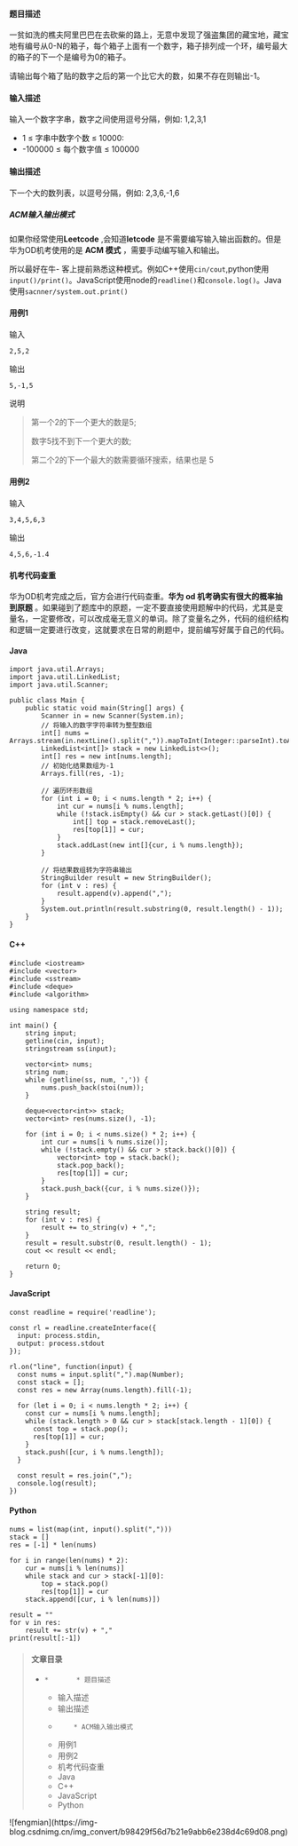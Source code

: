#### 题目描述

一贫如洗的樵夫阿里巴巴在去砍柴的路上，无意中发现了强盗集团的藏宝地，藏宝地有编号从0-N的箱子，每个箱子上面有一个数字，箱子排列成一个环，编号最大的箱子的下一个是编号为0的箱子。

请输出每个箱了贴的数字之后的第一个比它大的数，如果不存在则输出-1。

#### 输入描述

输入一个数字字串，数字之间使用逗号分隔，例如: 1,2,3,1

  * 1 ≤ 字串中数字个数 ≤ 10000:
  * -100000 ≤ 每个数字值 ≤ 100000

#### 输出描述

下一个大的数列表，以逗号分隔，例如: 2,3,6,-1,6

##### ACM输入输出模式

如果你经常使用**Leetcode** ,会知道**letcode** 是不需要编写输入输出函数的。但是华为OD机考使用的是 **ACM 模式**
，需要手动编写输入和输出。

所以最好在牛-
客上提前熟悉这种模式。例如C++使用`cin/cout`,python使用`input()/print()`。JavaScript使用node的`readline()`和`console.log()`。Java
使用`sacnner/system.out.print()`

#### 用例1

输入

    
    
    2,5,2
    

输出

    
    
    5,-1,5
    

说明

> 第一个2的下一个更大的数是5;
>
> 数字5找不到下一个更大的数;
>
> 第二个2的下一个最大的数需要循环搜索，结果也是 5

#### 用例2

输入

    
    
    3,4,5,6,3
    

输出

    
    
    4,5,6,-1.4
    

#### 机考代码查重

华为OD机考完成之后，官方会进行代码查重。**华为 od 机考确实有很大的概率抽到原题**
。如果碰到了题库中的原题，一定不要直接使用题解中的代码，尤其是变量名，一定要修改，可以改成毫无意义的单词。除了变量名之外，代码的组织结构和逻辑一定要进行改变，这就要求在日常的刷题中，提前编写好属于自己的代码。

#### Java

    
    
    import java.util.Arrays;
    import java.util.LinkedList;
    import java.util.Scanner;
    
    public class Main {
        public static void main(String[] args) {
            Scanner in = new Scanner(System.in);
            // 将输入的数字字符串转为整型数组
            int[] nums = Arrays.stream(in.nextLine().split(",")).mapToInt(Integer::parseInt).toArray();
            LinkedList<int[]> stack = new LinkedList<>();
            int[] res = new int[nums.length];
            // 初始化结果数组为-1
            Arrays.fill(res, -1);
    
            // 遍历环形数组
            for (int i = 0; i < nums.length * 2; i++) {
                int cur = nums[i % nums.length];
                while (!stack.isEmpty() && cur > stack.getLast()[0]) {
                    int[] top = stack.removeLast();
                    res[top[1]] = cur;
                }
                stack.addLast(new int[]{cur, i % nums.length});
            }
    
            // 将结果数组转为字符串输出
            StringBuilder result = new StringBuilder();
            for (int v : res) {
                result.append(v).append(",");
            }
            System.out.println(result.substring(0, result.length() - 1));
        }
    }
    

#### C++

    
    
    #include <iostream>
    #include <vector>
    #include <sstream>
    #include <deque>
    #include <algorithm>
    
    using namespace std;
    
    int main() {
        string input;
        getline(cin, input);
        stringstream ss(input);
    
        vector<int> nums;
        string num;
        while (getline(ss, num, ',')) {
            nums.push_back(stoi(num));
        }
    
        deque<vector<int>> stack;
        vector<int> res(nums.size(), -1);
    
        for (int i = 0; i < nums.size() * 2; i++) {
            int cur = nums[i % nums.size()];
            while (!stack.empty() && cur > stack.back()[0]) {
                vector<int> top = stack.back();
                stack.pop_back();
                res[top[1]] = cur;
            }
            stack.push_back({cur, i % nums.size()});
        }
    
        string result;
        for (int v : res) {
            result += to_string(v) + ",";
        }
        result = result.substr(0, result.length() - 1);
        cout << result << endl;
    
        return 0;
    }
    
    

#### JavaScript

    
    
    const readline = require('readline');
    
    const rl = readline.createInterface({
      input: process.stdin,
      output: process.stdout
    });
    
    rl.on("line", function(input) {
      const nums = input.split(",").map(Number);
      const stack = [];
      const res = new Array(nums.length).fill(-1);
    
      for (let i = 0; i < nums.length * 2; i++) {
        const cur = nums[i % nums.length];
        while (stack.length > 0 && cur > stack[stack.length - 1][0]) {
          const top = stack.pop();
          res[top[1]] = cur;
        }
        stack.push([cur, i % nums.length]);
      }
    
      const result = res.join(",");
      console.log(result);
    })
    

#### Python

    
    
    nums = list(map(int, input().split(",")))
    stack = []
    res = [-1] * len(nums)
    
    for i in range(len(nums) * 2):
        cur = nums[i % len(nums)]
        while stack and cur > stack[-1][0]:
            top = stack.pop()
            res[top[1]] = cur
        stack.append([cur, i % len(nums)])
    
    result = ""
    for v in res:
        result += str(v) + ","
    print(result[:-1])
    

> #### 文章目录
>
>   *     *       * 题目描述
>       * 输入描述
>       * 输出描述
>       *         * ACM输入输出模式
>       * 用例1
>       * 用例2
>       * 机考代码查重
>       * Java
>       * C++
>       * JavaScript
>       * Python
>

![fengmian](https://img-
blog.csdnimg.cn/img_convert/b98429f56d7b21e9abb6e238d4c69d08.png)

